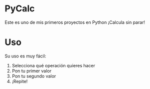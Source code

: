 # PyCalc
Este es uno de mis primeros proyectos en Python ¡Calcula sin parar!

# Uso
Su uso es muy fácil:
1. Selecciona qué operación quieres hacer
2. Pon tu primer valor
3. Pon tu segundo valor
4. ¡Repite!
